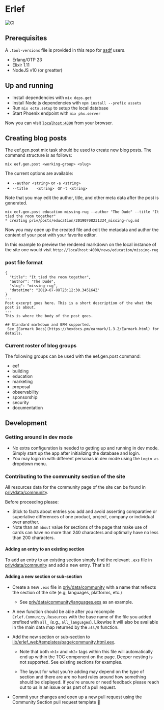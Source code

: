 # Erlef

![CI](https://github.com/erlef/website/workflows/test/badge.svg)

## Prerequisites

 A `.tool-versions` file is provided in this repo for [asdf](https://asdf-vm.com/) users.

 - Erlang/OTP 23
 - Elixir 1.11
 - NodeJS v10 (or greatter)

## Up and running

  * Install dependencies with `mix deps.get`
  * Install Node.js dependencies with `npm install --prefix assets`
  * Run `mix ecto.setup` to setup the local database
  * Start Phoenix endpoint with `mix phx.server`

Now you can visit [`localhost:4000`](http://localhost:4000) from your browser.

## Creating blog posts

The eef.gen.post mix task should be used to create new blog posts. The command structure is as follows:

`mix eef.gen.post <working-group> <slug>`

The current options are available:

- `--author <string>` or  `-a <string>`
- `--title    <string> ` or `-t <string>`

Note that you may edit the author, title, and other meta data after the post is generated.

```shell
mix eef.gen.post education missing-rug --author "The Dude" --title "It tied the room together"
* creating priv/posts/education/20190708231334_missing-rug.md
```
Now you may open up the created file and edit the metadata and author the content of your post with your favorite editor.

In this example to preview the rendered markdown on the local instance of the site one would visit
`http://localhost:4000/news/education/missing-rug`

### post file format

```
{
  "title": "It tied the room together",
  "author": "The Dude",
  "slug": "missing-rug",
  "datetime": "2019-07-08T23:12:30.345164Z"
}
---
Post excerpt goes here. This is a short description of the what the post is about.
---
This is where the body of the post goes.

## Standard markdown and GFM supported.
 See [Earmark Docs](https://hexdocs.pm/earmark/1.3.2/Earmark.html) for details.

```

### Current roster of blog groups

 The following groups can be used with the eef.gen.post command:

 - eef
 - building
 - education
 - marketing
 - proposal
 - observability
 - sponsorship
 - security
 - documentation

## Development

### Getting around in dev mode
- No extra configuration is needed to getting up and running in dev mode. Simply start up the app after
  initializing the database and login. 
- You may login in with different personas in dev mode using the `Login as` dropdown menu. 

### Contributing to the community section of the site

All resources data for the community page of the site can be found in [priv/data/community](priv/data/community).

Before proceeding please:

   -  Stick to facts about entries you add and avoid asserting comparative or superlative differences of one product, 
      project, company or individual over another.
   -  Note than an `about` value for sections of the page that make use of cards can have no more than 240 characters and
      optimally have no less than 200 characters.

#### Adding an entry to an existing section

  To add an entry to an existing section simply find the relevant `.exs` file in  [priv/data/community](priv/data/community) and add a new entry. That's it!

#### Adding a new section or sub-section 

  - Create a new `.exs` file in [priv/data/community](priv/data/community) with a name that reflects the section of the site (e.g, languages, platforms, etc.) 
    
    - See [priv/data/community/languages.exs](priv/data/community/languages.exs) as an example. 

  - A new function should be able after you recompile `Erlef.Community.Resources` with the base name of the file you added prefixed with `all_` (e.g., `all_languages`). Likewise it will also be available in the main data map returned by the `all/0` function.

  - Add the new section or sub-section
    to [lib/erlef_web/templates/page/community.html.eex](lib/erlef_web/templates/page/community.html.eex).
    
    - Note that both `<h1>` and `<h2>` tags within this file will automatically end up within the TOC component on the 
      page. Deeper nesting is not supported. See existing sections for examples.

    - The layout for what you're adding may depend on the type of section and there are are no hard rules around how
      something should be displayed. If you're unsure or need feedback please reach out to us in an issue or as 
      part of a pull request.

  - Commit your changes and open up a new pull request using the Community Section pull request template 🎉

